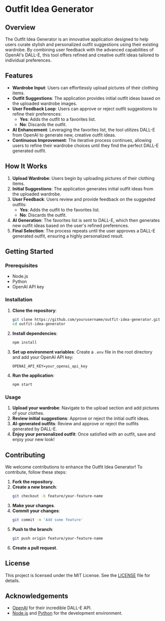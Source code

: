 # Outfit Idea Generator

## Overview

The Outfit Idea Generator is an innovative application designed to help users curate stylish and personalized outfit suggestions using their existing wardrobe. By combining user feedback with the advanced capabilities of OpenAI's DALL-E, this tool offers refined and creative outfit ideas tailored to individual preferences.

## Features

- **Wardrobe Input**: Users can effortlessly upload pictures of their clothing items.
- **Outfit Suggestions**: The application provides initial outfit ideas based on the uploaded wardrobe images.
- **User Feedback Loop**: Users can approve or reject outfit suggestions to refine their preferences:
  - **Yes**: Adds the outfit to a favorites list.
  - **No**: Discards the outfit.
- **AI Enhancement**: Leveraging the favorites list, the tool utilizes DALL-E from OpenAI to generate new, creative outfit ideas.
- **Continuous Improvement**: The iterative process continues, allowing users to refine their wardrobe choices until they find the perfect DALL-E generated outfit.

## How It Works

1. **Upload Wardrobe**: Users begin by uploading pictures of their clothing items.
2. **Initial Suggestions**: The application generates initial outfit ideas from the uploaded wardrobe.
3. **User Feedback**: Users review and provide feedback on the suggested outfits:
    - **Yes**: Adds the outfit to the favorites list.
    - **No**: Discards the outfit.
4. **AI Generation**: The favorites list is sent to DALL-E, which then generates new outfit ideas based on the user's refined preferences.
5. **Final Selection**: The process repeats until the user approves a DALL-E generated outfit, ensuring a highly personalized result.

## Getting Started

### Prerequisites

- Node.js
- Python
- OpenAI API key

### Installation

1. **Clone the repository**:
    ```bash
    git clone https://github.com/yourusername/outfit-idea-generator.git
    cd outfit-idea-generator
    ```

2. **Install dependencies**:
    ```bash
    npm install
    ```

3. **Set up environment variables**:
    Create a `.env` file in the root directory and add your OpenAI API key:
    ```plaintext
    OPENAI_API_KEY=your_openai_api_key
    ```

4. **Run the application**:
    ```bash
    npm start
    ```

### Usage

1. **Upload your wardrobe**: Navigate to the upload section and add pictures of your clothes.
2. **Review initial suggestions**: Approve or reject the initial outfit ideas.
3. **AI-generated outfits**: Review and approve or reject the outfits generated by DALL-E.
4. **Enjoy your personalized outfit**: Once satisfied with an outfit, save and enjoy your new look!

## Contributing

We welcome contributions to enhance the Outfit Idea Generator! To contribute, follow these steps:

1. **Fork the repository**.
2. **Create a new branch**:
    ```bash
    git checkout -b feature/your-feature-name
    ```
3. **Make your changes**.
4. **Commit your changes**:
    ```bash
    git commit -m 'Add some feature'
    ```
5. **Push to the branch**:
    ```bash
    git push origin feature/your-feature-name
    ```
6. **Create a pull request**.

## License

This project is licensed under the MIT License. See the [LICENSE](LICENSE) file for details.

## Acknowledgements

- [OpenAI](https://openai.com/) for their incredible DALL-E API.
- [Node.js](https://nodejs.org/) and [Python](https://www.python.org/) for the development environment.
